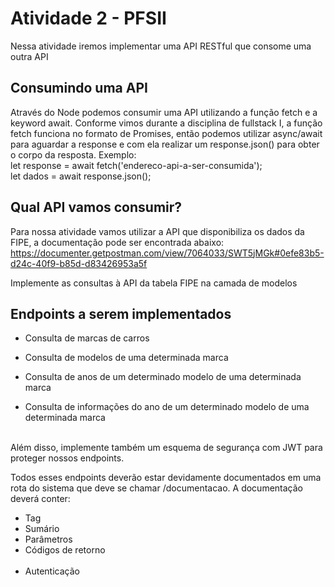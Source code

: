 # Atividade 2 - PFSII
Nessa atividade iremos implementar uma API RESTful que consome uma outra API


## Consumindo uma API
Através do Node podemos consumir uma API utilizando a função fetch e a keyword await. Conforme vimos durante a disciplina de fullstack I, a função fetch funciona no formato de Promises, então podemos utilizar async/await para aguardar a response e com ela realizar um response.json() para obter o corpo da resposta. Exemplo:</br>
let response = await fetch('endereco-api-a-ser-consumida');</br>
let dados = await response.json();

## Qual API vamos consumir?
Para nossa atividade vamos utilizar a API que disponibiliza os dados da FIPE, a documentação pode ser encontrada abaixo: </br>
https://documenter.getpostman.com/view/7064033/SWT5jMGk#0efe83b5-d24c-40f9-b85d-d83426953a5f</br>

Implemente as consultas à API da tabela FIPE na camada de modelos

## Endpoints a serem implementados

- Consulta de marcas de carros</br>

- Consulta de modelos de uma determinada marca</br>

- Consulta de anos de um determinado modelo de uma determinada marca</br>

- Consulta de informações do ano de um determinado modelo de uma determinada marca</br></br>

Além disso, implemente também um esquema de segurança com JWT para proteger nossos endpoints.

Todos esses endpoints deverão estar devidamente documentados em uma rota do sistema que deve se chamar /documentacao. A documentação deverá conter:</br>
- Tag </br>
- Sumário </br>
- Parâmetros </br>
- Códigos de retorno </br></br>
- Autenticação</br>

